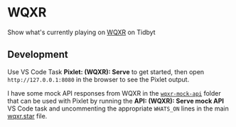 # WQXR

Show what's currently playing on [WQXR](https://wqxr.org) on Tidbyt

## Development

Use VS Code Task **Pixlet: (WQXR): Serve** to get started, then open `http://127.0.0.1:8080` in the browser to see the Pixlet output.

I have some mock API responses from WQXR in the [`wqxr-mock-api`](wqxr-mock-api) folder that can be used with Pixlet by running the **API: (WQXR): Serve mock API** VS Code task and uncommenting the appropriate `WHATS_ON` lines in the main [wqxr.star](/wqxr/wqxr.star) file.

